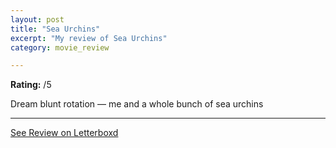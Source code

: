 ```yaml
---
layout: post
title: "Sea Urchins"
excerpt: "My review of Sea Urchins"
category: movie_review

---
```


**Rating:** /5

Dream blunt rotation — me and a whole bunch of sea urchins

<hr>

[See Review on Letterboxd](https://boxd.it/4KCAjF)

